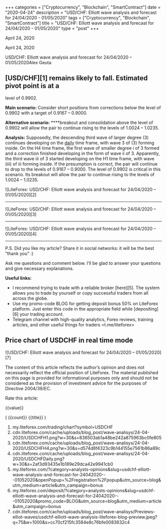 +++
categories = ["Cryptocurrency", "Blockchain", "SmartContract"]
date = "2020-04-24"
description = "USD/CHF: Elliott wave analysis and forecast for 24/04/2020 - 01/05/2020"
tags = ["Cryptocurrency", "Blockchain", "SmartContract"]
title = "USD/CHF: Elliott wave analysis and forecast for 24/04/2020 - 01/05/2020"
type = "post"
+++

April 24, 2020

April 24, 2020

USD/CHF: Elliott wave analysis and forecast for 24/04/2020 –
01/05/2020Alex Geuta

## [USD/CHF][1] remains likely to fall. Estimated pivot point is at a
level of 0.9902.

 **Main scenario:** Consider short positions from corrections below the
level of 0.9902 with a target of 0.9167 – 0.9000.

 **Alternative scenario:** ****breakout and consolidation above the
level of 0.9902 will allow the pair to continue rising to the levels of
1.0024 – 1.0235.

 **Analysis:** Supposedly, the descending third wave of larger degree
(3) continues developing on the [daily](https://www.fintecher.org/2020/03/03/forex-trading-daily-strategy/) time frame, with wave 3 of (3)
forming inside. On the H4 time frame, the first wave of smaller degree
i of 3 formed and a correction finished developing in the form of wave
ii of 3. Apparently, the third wave iii of 3 started developing on the
H1 time frame, with wave (iii) of iii forming inside. If the presumption
is correct, the pair will continue to drop to the levels of 0.9167 –
0.9000. The level of 0.9902 is critical in this scenario. Its breakout
will allow the pair to continue rising to the levels of 1.0024 – 1.0235.

![LiteForex: USD/CHF: Elliott wave analysis and forecast for 24/04/2020
– 01/05/2020][2]

* * *

![LiteForex: USD/CHF: Elliott wave analysis and forecast for 24/04/2020
– 01/05/2020][3]

* * *

![LiteForex: USD/CHF: Elliott wave analysis and forecast for 24/04/2020
– 01/05/2020][4]

* * *

P.S. Did you like my article? Share it in social networks: it will be
the best “thank you" :)

Ask me questions and comment below. I’ll be glad to answer your
questions and give necessary explanations.

 **Useful links:**

  * I recommend trying to trade with a reliable broker [here][5]. The system allows you to trade by yourself or copy successful traders from all across the globe.
  * Use my promo-code BLOG for getting deposit bonus 50% on LiteForex platform. Just enter this code in the appropriate field while [depositing][6] your trading account.
  * Telegram channel with high-quality analytics, Forex reviews, training articles, and other useful things for traders <t.me/liteforex>

## Price chart of USDCHF in real time mode

![USD/CHF: Elliott wave analysis and forecast for 24/04/2020 –
01/05/2020][7]

The content of this article reflects the author’s opinion and does not
necessarily reflect the official position of LiteForex. The material
published on this page is provided for informational purposes only and
should not be considered as the provision of investment advice for the
purposes of Directive 2004/39/EC.

Rate this article:

{{value}}

( {{count}} {{title}} )

   1. my.liteforex.com/trading/chart?symbol=USDCHF
   2. cdn.liteforex.com/cache/uploads/blog_post/wave-analisys/24-04-2020/USDCHFH1.png?w=30&s=836503ab1a48be242a875963bc0fe805
   3. cdn.liteforex.com/cache/uploads/blog_post/wave-analisys/24-04-2020/USDCHFH4.png?w=30&s=d574d8f4323c9b144155e7561b86a89c
   4. cdn.liteforex.com/cache/uploads/blog_post/wave-analisys/24-04-2020/USDCHFDaily.png?w=30&s=2af3d93435e1b189e29dca42e9941cb0
   5. my.liteforex.com/?category=analysts-opinions&slug=usdchf-elliott-wave-analysis-and-forecast-for-24042020---01052020&openPopup=%2Fregistration%2Fpopup&utm_source=blog&utm_medium=article&utm_campaign=bonus
   6. my.liteforex.com/deposit/?category=analysts-opinions&slug=usdchf-elliott-wave-analysis-and-forecast-for-24042020---01052020&promo_code=BLOG&utm_source=blog&utm_medium=article&utm_campaign=bonus
   7. cdn.liteforex.com/cache/uploads/blog_post/wave-analisys/Previews-elliot-waves/usdchf-elliott-wave-analysis-liteforex-blog-preview.jpeg?q=75&w=1000&s=cc70cf215fc3584e8c76bfe0083632c4